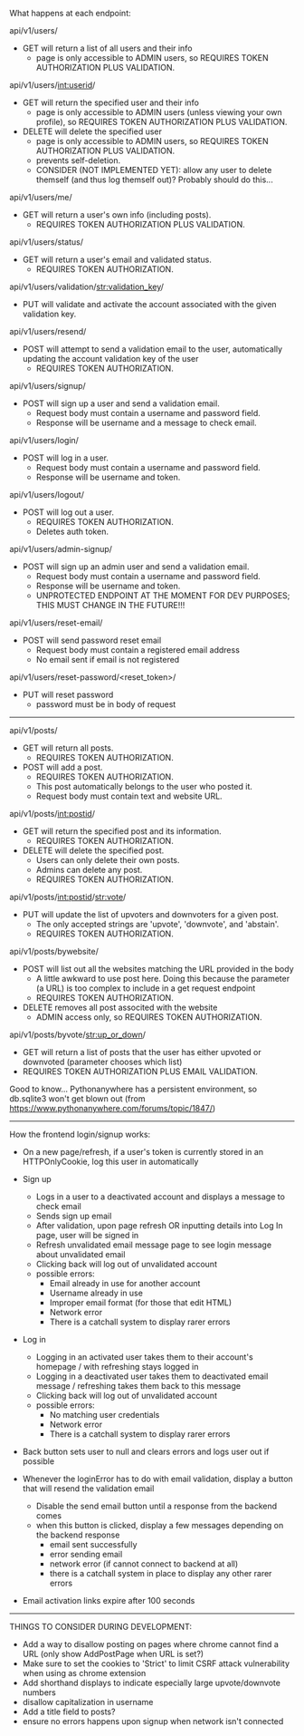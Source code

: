 What happens at each endpoint:

api/v1/users/
- GET will return a list of all users and their info 
    - page is only accessible to ADMIN users, so REQUIRES TOKEN AUTHORIZATION PLUS VALIDATION.

api/v1/users/<int:userid>/
- GET will return the specified user and their info 
    - page is only accessible to ADMIN users (unless viewing your own profile), so REQUIRES TOKEN AUTHORIZATION PLUS VALIDATION.
- DELETE will delete the specified user 
    - page is only accessible to ADMIN users, so REQUIRES TOKEN AUTHORIZATION PLUS VALIDATION.
    - prevents self-deletion.
    - CONSIDER (NOT IMPLEMENTED YET): allow any user to delete themself (and thus log themself out)? Probably should do this...

api/v1/users/me/
- GET will return a user's own info (including posts).
    - REQUIRES TOKEN AUTHORIZATION PLUS VALIDATION. 

api/v1/users/status/
- GET will return a user's email and validated status.
    - REQUIRES TOKEN AUTHORIZATION.

api/v1/users/validation/<str:validation_key>/
- PUT will validate and activate the account associated with the given validation key.

api/v1/users/resend/
- POST will attempt to send a validation email to the user, automatically updating the account validation key of the user
    - REQUIRES TOKEN AUTHORIZATION.

api/v1/users/signup/
- POST will sign up a user and send a validation email. 
    - Request body must contain a username and password field. 
    - Response will be username and a message to check email.

api/v1/users/login/
- POST will log in a user. 
    - Request body must contain a username and password field. 
    - Response will be username and token.

api/v1/users/logout/
- POST will log out a user. 
    - REQUIRES TOKEN AUTHORIZATION. 
    - Deletes auth token.

api/v1/users/admin-signup/
- POST will sign up an admin user and send a validation email. 
    - Request body must contain a username and password field. 
    - Response will be username and token.
    - UNPROTECTED ENDPOINT AT THE MOMENT FOR DEV PURPOSES; THIS MUST CHANGE IN THE FUTURE!!!

api/v1/users/reset-email/
- POST will send password reset email
    - Request body must contain a registered email address
    - No email sent if email is not registered

api/v1/users/reset-password/<reset_token>/
- PUT will reset password
    - password must be in body of request

-----------------------------------------------------------------------

api/v1/posts/
- GET will return all posts.
    - REQUIRES TOKEN AUTHORIZATION.
- POST will add a post.
    - REQUIRES TOKEN AUTHORIZATION.
    - This post automatically belongs to the user who posted it.
    - Request body must contain text and website URL.

api/v1/posts/<int:postid>/
- GET will return the specified post and its information.
    - REQUIRES TOKEN AUTHORIZATION.
- DELETE will delete the specified post.
    - Users can only delete their own posts.
    - Admins can delete any post.
    - REQUIRES TOKEN AUTHORIZATION.

api/v1/posts/<int:postid>/<str:vote>/
- PUT will update the list of upvoters and downvoters for a given post.
    - The only accepted strings are 'upvote', 'downvote', and 'abstain'.
    - REQUIRES TOKEN AUTHORIZATION.

api/v1/posts/bywebsite/
- POST will list out all the websites matching the URL provided in the body
    - A little awkward to use post here. Doing this because the parameter (a URL) is too complex to include in a get request endpoint
    - REQUIRES TOKEN AUTHORIZATION.
- DELETE removes all post associted with the website
    - ADMIN access only, so REQUIRES TOKEN AUTHORIZATION.

api/v1/posts/byvote/<str:up_or_down>/
- GET will return a list of posts that the user has either upvoted or downvoted (parameter chooses which list)
- REQUIRES TOKEN AUTHORIZATION PLUS EMAIL VALIDATION.


Good to know...
Pythonanywhere has a persistent environment, so db.sqlite3 won't get blown out
(from https://www.pythonanywhere.com/forums/topic/1847/)


------------------------------------------------------------------------------

How the frontend login/signup works:
- On a new page/refresh, if a user's token is currently stored in an HTTPOnlyCookie, log this user in automatically
- Sign up 
    - Logs in a user to a deactivated account and displays a message to check email
    - Sends sign up email
    - After validation, upon page refresh OR inputting details into Log In page, user will be signed in
    - Refresh unvalidated email message page to see login message about unvalidated email
    - Clicking back will log out of unvalidated account
    - possible errors:
        - Email already in use for another account
        - Username already in use
        - Improper email format (for those that edit HTML)
        - Network error
        - There is a catchall system to display rarer errors
- Log in
    - Logging in an activated user takes them to their account's homepage / with refreshing stays logged in
    - Logging in a deactivated user takes them to deactivated email message / refreshing takes them back to this message
    - Clicking back will log out of unvalidated account
    - possible errors:
        - No matching user credentials
        - Network error
        - There is a catchall system to display rarer errors 
- Back button sets user to null and clears errors and logs user out if possible

- Whenever the loginError has to do with email validation, display a button that will resend the validation email
    - Disable the send email button until a response from the backend comes
    - when this button is clicked, display a few messages depending on the backend response
        - email sent successfully
        - error sending email
        - network error (if cannot connect to backend at all)
        - there is a catchall system in place to display any other rarer errors
- Email activation links expire after 100 seconds


-----------------------------------------------------------------------------------

THINGS TO CONSIDER DURING DEVELOPMENT:
- Add a way to disallow posting on pages where chrome cannot find a URL (only show AddPostPage when URL is set?)
- Make sure to set the cookies to 'Strict' to limit CSRF attack vulnerability when using as chrome extension
- Add shorthand displays to indicate especially large upvote/downvote numbers
- disallow capitalization in username
- Add a title field to posts?
- ensure no errors happens upon signup when network isn't connected


